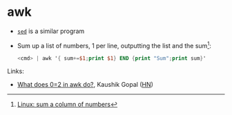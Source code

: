 # awk

- [`sed`](/programming/languages/sed.md) is a similar program

- Sum up a list of numbers, 1 per line, outputting the list and the sum[^1]:
  ```awk
  <cmd> | awk '{ sum+=$1;print $1} END {print "Sum";print sum}'
  ```

Links:

- [What does $0=$2 in awk
  do?](https://kau.sh/blog/awk-1-oneliner-dollar-explanation/),  Kaushik Gopal
    ([HN](https://news.ycombinator.com/item?id=32969238))

[^1]: [Linux: sum a column of
  numbers](https://lovethepenguin.com/linux-sum-a-column-of-numbers-8fe1d039f9e6)

